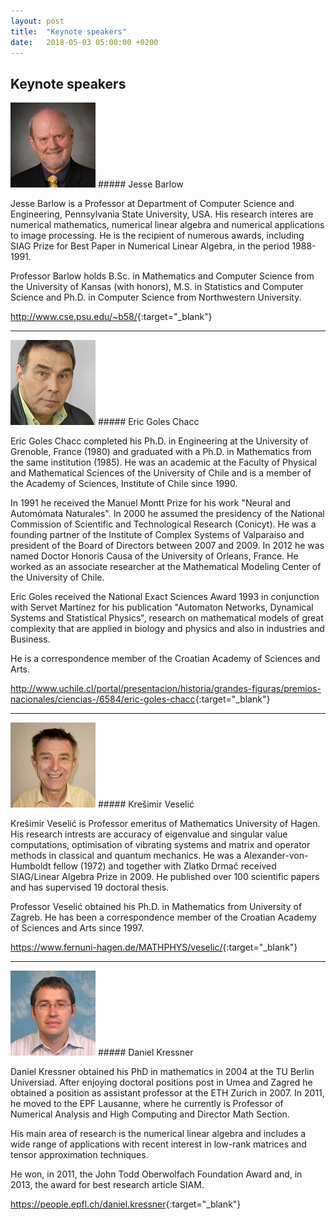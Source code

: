 ```yaml
---
layout: post
title:  "Keynote speakers"
date:   2018-05-03 05:00:00 +0200
---
```


## Keynote speakers

 <img src="images/Barlow.png" class="img-fluid rounded-circle" alt="Jesse Barlow"> 
##### Jesse Barlow

Jesse Barlow is a Professor at Department of Computer Science and Engineering, Pennsylvania State University, USA.
His research interes are numerical mathematics, numerical linear algebra and numerical applications to image processing.
He is the recipient of numerous awards, including SIAG Prize for Best Paper in Numerical Linear Algebra, 
in the period 1988-1991.

Professor Barlow holds  B.Sc. in Mathematics and Computer Science from the University of Kansas (with honors), 
M.S. in Statistics and Computer Science and Ph.D. in Computer Science  from  Northwestern University.

<http://www.cse.psu.edu/~b58/>{:target="_blank"}

___

<img src="images/Goles.png" class="img-fluid rounded-circle" alt="Eric Goles">  
##### Eric Goles Chacc 


Eric Goles Chacc completed his Ph.D. in Engineering at the University of Grenoble, France (1980) and graduated with a Ph.D. in Mathematics from the same institution (1985). He was an academic at the Faculty of Physical and Mathematical Sciences of the University of Chile and is a member of the Academy of Sciences, Institute of Chile since 1990. 

In 1991 he received the Manuel Montt Prize for his work "Neural and Automómata Naturales". In 2000 he assumed the presidency of the National Commission of Scientific and Technological Research (Conicyt). He was a founding partner of the Institute of Complex Systems of Valparaíso and president of the Board of Directors between 2007 and 2009. In 2012 he was named Doctor Honoris Causa of the University of Orleans, France. He worked as an associate researcher at the Mathematical Modeling Center of the University of Chile. 

Eric Goles received the National Exact Sciences Award 1993 in conjunction with Servet Martínez for his publication "Automaton Networks, Dynamical Systems and Statistical Physics", research on mathematical models of great complexity that are applied in biology and physics and also in industries and Business.

He is a correspondence member of the Croatian Academy of Sciences and Arts.


<http://www.uchile.cl/portal/presentacion/historia/grandes-figuras/premios-nacionales/ciencias-/6584/eric-goles-chacc>{:target="_blank"}

___

<img src="images/Veselic.png" class="img-fluid rounded-circle" alt="Krešimir Veselić"> 
##### Krešimir Veselić 

Krešimir Veselić is Professor emeritus of Mathematics University of Hagen. His research intrests are accuracy of eigenvalue and singular value computations, optimisation of vibrating systems and matrix and operator methods in classical and quantum mechanics. He was a Alexander-von-Humboldt fellow (1972) and together with Zlatko Drmač received  SIAG/Linear Algebra Prize in 2009. He published over 100 scientific papers and has supervised 19 doctoral thesis.  

Professor Veselić obtained his Ph.D. in Mathematics from University of Zagreb. He has been a correspondence member of the Croatian Academy of Sciences and Arts since 1997.

<https://www.fernuni-hagen.de/MATHPHYS/veselic/>{:target="_blank"}

___

<img src="images/Kressner.png" class="img-fluid rounded-circle" alt="Daniel Kressner">
##### Daniel Kressner

Daniel Kressner obtained his PhD in mathematics in 2004 at the TU Berlin Universiad. After enjoying doctoral positions post in Umea and Zagred he obtained a position as assistant professor at the ETH Zurich in 2007. In 2011, he moved to the EPF Lausanne, where he currently is Professor of Numerical Analysis and High Computing and Director Math Section. 

His main area of research is the numerical linear algebra and includes a wide range of applications with recent interest in low-rank matrices and tensor approximation techniques. 

He won, in 2011, the John Todd Oberwolfach Foundation Award and, in 2013, the award for best research article SIAM.

<https://people.epfl.ch/daniel.kressner>{:target="_blank"}
